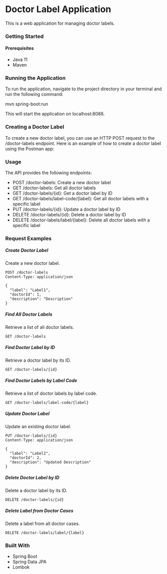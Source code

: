# Doctor Label Application

This is a web application for managing doctor labels.

### Getting Started

#### Prerequisites

* Java 11
* Maven


### Running the Application

To run the application, navigate to the project directory in your terminal and run the following command:

mvn spring-boot:run

This will start the application on localhost:8088.

### Creating a Doctor Label

To create a new doctor label, you can use an HTTP POST request to the /doctor-labels endpoint. Here is an example of how to create a doctor label using the Postman app:

### Usage

The API provides the following endpoints:

* POST /doctor-labels: Create a new doctor label
* GET /doctor-labels: Get all doctor labels
* GET /doctor-labels/{id}: Get a doctor label by ID
* GET /doctor-labels/label-code/{label}: Get all doctor labels with a specific label
* PUT /doctor-labels/{id}: Update a doctor label by ID
* DELETE /doctor-labels/{id}: Delete a doctor label by ID
* DELETE /doctor-labels/label/{label}: Delete all doctor labels with a specific label

### Request Examples

##### Create Doctor Label

Create a new doctor label.

``` http
POST /doctor-labels
Content-Type: application/json

{
  "label": "Label1",
  "doctorId": 1,
  "description": "Description"
}
```

##### Find All Doctor Labels

Retrieve a list of all doctor labels.

``` http
GET /doctor-labels
```

##### Find Doctor Label by ID

Retrieve a doctor label by its ID.

``` http
GET /doctor-labels/{id}
```

##### Find Doctor Labels by Label Code

Retrieve a list of doctor labels by label code.
``` http
GET /doctor-labels/label-code/{label}
```

##### Update Doctor Label

Update an existing doctor label.

``` http
PUT /doctor-labels/{id}
Content-Type: application/json

{
  "label": "Label2",
  "doctorId": 2,
  "description": "Updated Description"
}
```

##### Delete Doctor Label by ID

Delete a doctor label by its ID.

``` http
DELETE /doctor-labels/{id}
```

##### Delete Label from Doctor Cases

Delete a label from all doctor cases.

``` http
DELETE /doctor-labels/label/{label}
```



### Built With

* Spring Boot
* Spring Data JPA
* Lombok